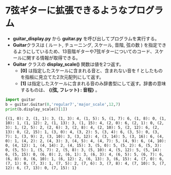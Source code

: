 # 7弦ギターに拡張できるようなプログラム
- **guitar_display.py** から **guitar.py** を呼び出してプログラムを実行する。
- **Guitar**クラスは ( ルート, チューニング, スケール, 音階, 弦の数 ) を指定できるようにしているため、13音階ギターや7弦ギターについてのコード、スケールに関する情報が取得できる。
- **Guitar** クラスの **display_scale()** 関数は値を2つ返す。
  - **[0]** は指定したスケールに含まれる音と、含まれない音を f としたものを指板に見立てた2次元配列にして返す。
  - **[1]** は指定したスケールに含まれる音のみ辞書型にして返す。辞書の意味するものは、 **{(弦, フレット) : 音程}** 。
```python
import guitar
b = guitar.Guitar(0,'regular7','major_scale',12,7)
print(b.display_scale()[1])
```
```
{(1, 0): 2, (1, 1): 3, (1, 3): 4, (1, 5): 5, (1, 7): 6, (1, 8): 0, (1, 10): 1, (1, 12): 2, (1, 13): 3, (1, 15): 4, (2, 0): 6, (2, 1): 0, (2, 3): 1, (2, 5): 2, (2, 6): 3, (2, 8): 4, (2, 10): 5, (2, 12): 6, (2, 13): 0, (2, 15): 1, (3, 0): 4, (3, 2): 5, (3, 4): 6, (3, 5): 0, (3, 7): 1, (3, 9): 2, (3, 10): 3, (3, 12): 4, (3, 14): 5, (3, 16): 6, (4, 0): 1, (4, 2): 2, (4, 3): 3, (4, 5): 4, (4, 7): 5, (4, 9): 6, (4, 10): 0, (4, 12): 1, (4, 14): 2, (4, 15): 3, (5, 0): 5, (5, 2): 6, (5, 3): 0, (5, 5): 1, (5, 7): 2, (5, 8): 3, (5, 10): 4, (5, 12): 5, (5, 14): 6, (5, 15): 0, (6, 0): 2, (6, 1): 3, (6, 3): 4, (6, 5): 5, (6, 7): 6, (6, 8): 0, (6, 10): 1, (6, 12): 2, (6, 13): 3, (6, 15): 4, (7, 0): 6, (7, 1): 0, (7, 3): 1, (7, 5): 2, (7, 6): 3, (7, 8): 4, (7, 10): 5, (7, 12): 6, (7, 13): 0, (7, 15): 1}
```

